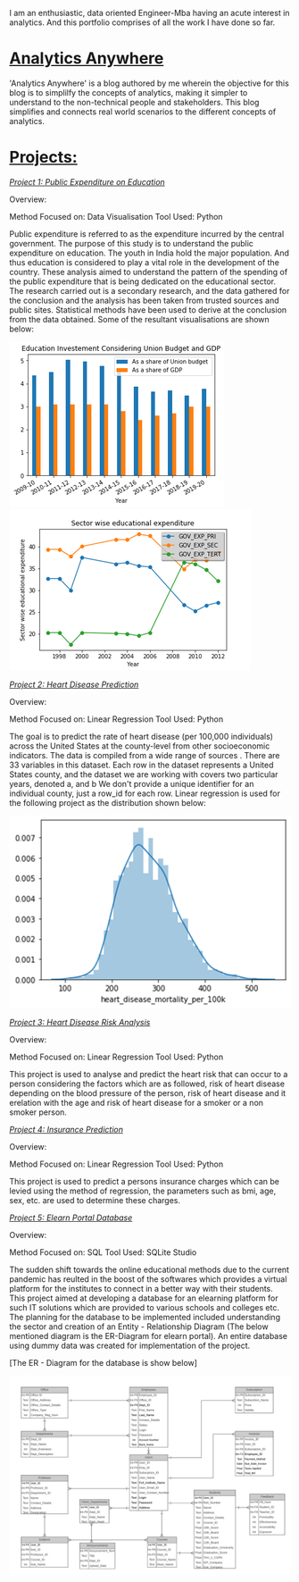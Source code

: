 I am an enthusiastic, data oriented Engineer-Mba having an acute interest in analytics. And this portfolio comprises of all the work I have done so far. 

# [Analytics Anywhere](https://analyticsanywhere.blogspot.com/)

'Analytics Anywhere' is a blog authored by me wherein the objective for this blog is to simplilfy the concepts of analytics, making it simpler to understand to the non-technical people and stakeholders. This blog simplifies and connects real world scenarios to the different concepts of analytics. 

# [Projects:](https://github.com/sneha1606)

[*Project 1: Public Expenditure on Education*](https://github.com/sneha1606/Public-Expenditure-on-Education)

Overview:

Method Focused on: Data Visualisation
Tool Used: Python

Public expenditure is referred to as the expenditure incurred by the central government. The purpose of this study is to understand the public expenditure on education. The youth in India hold the major population. And thus education is considered to play a vital role in the development of the country. These analysis aimed to understand the pattern of the spending of the public expenditure that is being dedicated on the educational sector. The research carried out is a secondary research, and the data gathered for the conclusion and the analysis has been taken from trusted sources and public sites.  Statistical methods have been used to derive at the conclusion from the data obtained.
Some of the resultant visualisations are shown below:

![](https://github.com/sneha1606/Sneha_Mishra_Portfolio/blob/master/Images/Education%20Investment%20COnsidering%20Union%20Budget%20and%20GDP.png)
![](https://github.com/sneha1606/Sneha_Mishra_Portfolio/blob/master/Images/Sector%20wise%20educational%20expenditure.png)

[*Project 2: Heart Disease Prediction*](https://github.com/sneha1606/Heart-Disease/tree/master)

Overview:

Method Focused on: Linear Regression
Tool Used: Python

The goal is to predict the rate of heart disease (per 100,000 individuals) across the United States at the county-level from other socioeconomic indicators. The data is compiled from a wide range of sources . There are 33 variables in this dataset. Each row in the dataset represents a United States county, and the dataset we are working with covers two particular years, denoted a, and b We don't provide a unique identifier for an individual county, just a row_id for each row.
Linear regression is used for the following project as the distribution shown below:

![](https://github.com/sneha1606/Sneha_Mishra_Portfolio/blob/master/Images/Distribution%20Curve.png)

[*Project 3: Heart Disease Risk Analysis*](https://github.com/sneha1606/Heart-Disease-Risk)

Overview:

Method Focused on: Linear Regression
Tool Used: Python

This project is used to analyse and predict the heart risk that can occur to a person considering the factors which are as followed, risk of heart disease depending on the blood pressure of the person, risk of heart disease and it erelation with the age and risk of heart disease for a smoker or a non smoker person. 

[*Project 4: Insurance Prediction*](https://github.com/sneha1606/Predict-insurance)

Overview:

Method Focused on: Linear Regression
Tool Used: Python

This project is used to predict a persons insurance charges which can be levied using the method of regression, the parameters such as bmi, age, sex, etc. are used to determine these charges.

[*Project 5: Elearn Portal Database*](https://github.com/sneha1606/Elearn-Portal-Database)

Overview:

Method Focused on: SQL
Tool Used: SQLite Studio

The sudden shift towards the online educational methods due to the current pandemic has reulted in the boost of the softwares which provides a virtual platform for the institutes to connect in a better way with their students. This project aimed at developing a database for an elearning platform for such IT solutions which are provided to various schools and colleges etc. The planning for the database to be implemented included understanding the sector and creation of an Entity - Relationship Diagram (The below mentioned diagram is the ER-Diagram for elearn portal). An entire database using dummy data was created for implementation of the project.

[The ER - Diagram for the database is show below]

![](https://github.com/sneha1606/Sneha_Mishra_Portfolio/blob/master/Images/Entity%20Relationship%20Diagram.png)
